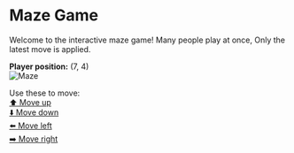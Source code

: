 # Maze Game  
Welcome to the interactive maze game! Many people play at once, Only the latest move is applied.

**Player position:** (7, 4)  
![Maze](https://github-maze-game.vercel.app/images/pos_7_4.png?t=1760701584312)

Use these to move:  
[⬆️ Move up](https://github-maze-game.vercel.app/move/7_4_w)  
[⬇️ Move down](https://github-maze-game.vercel.app/move/7_4_s)  
[⬅️ Move left](https://github-maze-game.vercel.app/move/7_4_a)  
[➡️ Move right](https://github-maze-game.vercel.app/move/7_4_d)
